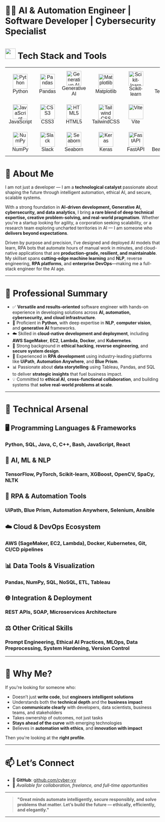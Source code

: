 # 👨‍💻 AI & Automation Engineer | Software Developer | Cybersecurity Specialist

<h1 align="left">
  <img src="https://upload.wikimedia.org/wikipedia/commons/b/bd/Digital_rain_animation_big_letters_shine.gif" width="34px" /> Tech Stack and Tools
</h1>

<table style="border-collapse: collapse; width: 100%; max-width: 900px; margin: 20px auto; font-family: Arial, sans-serif;">
  <tr>
    <!-- JavaScript, CSS, HTML -->
    <!-- Python and Python tools -->
    <td align="center" style="padding: 12px;">
      <img src="https://www.vectorlogo.zone/logos/python/python-icon.svg" width="48" height="48" alt="Python" /><br>Python
    </td>
    <td align="center" style="padding: 12px;">
      <img src="https://pandas.pydata.org/static/img/pandas_mark.svg" width="48" height="48" alt="Pandas" /><br>Pandas
    </td>
    <td align="center" width="96">
  <img src="https://encrypted-tbn0.gstatic.com/images?q=tbn:ANd9GcSsuYR3Z69dF9QluPZlRgZVxPO3L-OAhPKPbw&s" width="48" height="48" alt="Generative AI" />
  <br>Generative AI
</td>
    <td align="center" style="padding: 12px;">
      <img src="https://matplotlib.org/_static/images/logo2.svg" width="48" height="48" alt="Matplotlib" /><br>Matplotlib
    </td>
    <td align="center" style="padding: 12px;">
      <img src="https://scikit-learn.org/stable/_static/scikit-learn-logo-small.png" width="48" height="48" alt="Scikit-learn" /><br>Scikit-learn
    </td>
    <td align="center" style="padding: 12px;">
      <img src="https://www.vectorlogo.zone/logos/tensorflow/tensorflow-icon.svg" width="48" height="48" alt="TensorFlow" /><br>TensorFlow
    </td>
    <td align="center" style="padding: 12px;">
      <img src="https://www.vectorlogo.zone/logos/github/github-icon.svg" width="48" height="48" alt="GitHub" /><br>GitHub
    </td>
    <td align="center" style="padding: 12px;">
      <img src="https://www.vectorlogo.zone/logos/git-scm/git-scm-icon.svg" width="48" height="48" alt="Git" /><br>Git
    </td>
    <td align="center" style="padding: 12px;">
      <img src="https://www.vectorlogo.zone/logos/mysql/mysql-icon.svg" width="48" height="48" alt="MySQL" /><br>MySQL
    </td>
  </tr>

  <tr>
    <td align="center" style="padding: 12px;">
      <img src="https://www.vectorlogo.zone/logos/javascript/javascript-icon.svg" width="48" height="48" alt="JavaScript" /><br>JavaScript
    </td>
    <td align="center" style="padding: 12px;">
      <img src="https://www.vectorlogo.zone/logos/w3_css/w3_css-icon.svg" width="48" height="48" alt="CSS3" /><br>CSS3
    </td>
    <td align="center" style="padding: 12px;">
      <img src="https://www.vectorlogo.zone/logos/w3_html5/w3_html5-icon.svg" width="48" height="48" alt="HTML5" /><br>HTML5
    </td>
    <td align="center" style="padding: 12px;">
      <img src="https://www.vectorlogo.zone/logos/tailwindcss/tailwindcss-icon.svg" width="48" height="48" alt="TailwindCSS" /><br>TailwindCSS
    </td>
    <td align="center" style="padding: 12px;">
      <img src="https://vitejs.dev/logo.svg" width="48" height="48" alt="Vite" /><br>Vite
    </td>
    <td align="center" style="padding: 12px;">
      <img src="https://www.vectorlogo.zone/logos/reactjs/reactjs-icon.svg" width="48" height="48" alt="React" /><br>React
    </td>
    <td align="center" style="padding: 12px;">
      <img src="https://www.vectorlogo.zone/logos/mongodb/mongodb-icon.svg" width="48" height="48" alt="MongoDB" /><br>MongoDB
    </td>
    <td align="center" style="padding: 12px;">
      <img src="https://www.vectorlogo.zone/logos/figma/figma-icon.svg" width="48" height="48" alt="Figma" /><br>Figma
    </td>
    <td align="center" style="padding: 12px;">
      <img src="https://streamlit.io/images/brand/streamlit-mark-color.svg" width="48" height="48" alt="Streamlit" /><br>Streamlit
    </td>
  </tr>

  
    
  

  <tr>
    <td align="center" style="padding: 12px;">
      <img src="https://upload.wikimedia.org/wikipedia/commons/1/1a/NumPy_logo.svg" width="48" height="48" alt="NumPy" /><br>NumPy
    </td>
    <td align="center" style="padding: 12px;">
      <img src="https://cdn.worldvectorlogo.com/logos/slack-new-logo.svg" width="48" height="48" alt="Slack" /><br>Slack
    </td>
    <td align="center" style="padding: 12px;">
      <img src="https://seaborn.pydata.org/_static/logo-wide-lightbg.svg" width="48" height="48" alt="Seaborn" /><br>Seaborn
    </td>
    <td align="center" style="padding: 12px;">
      <img src="https://upload.wikimedia.org/wikipedia/commons/a/ae/Keras_logo.svg" width="48" height="48" alt="Keras" /><br>Keras
    </td>
    <td align="center" style="padding: 12px;">
      <img src="https://fastapi.tiangolo.com/img/logo-margin/logo-teal.png" width="48" height="48" alt="FastAPI" /><br>FastAPI
    </td>
    <td align="center" style="padding: 12px;">
      <img src="https://datascientest.com/en/files/2024/01/beautiful-soup.png" width="48" height="48" alt="BeautifulSoup" /><br>BeautifulSoup
    </td>
    <td align="center" style="padding: 12px;">
      <img src="https://scrapeops.io/img/sdk-icons/scrapy-logo.png" width="48" height="48" alt="Scrapy" /><br>Scrapy
    </td>
    <td align="center" style="padding: 12px;">
      <img src="https://avatars.slack-edge.com/2024-04-05/6934042159649_ac803d1cddbcbef8f110_512.png" width="48" height="48" alt="Postman" /><br>Postman
    </td>
    <td align="center" style="padding: 12px;">
      <br><img src="https://upload.wikimedia.org/wikipedia/commons/thumb/8/82/Gnu-bash-logo.svg/1920px-Gnu-bash-logo.svg.png" width="48" height="20" alt="Scratch" /><br>Bash
    </td>
  </tr>
 
</table>

# 🔹 About Me

I am not just a developer — I am a **technological catalyst** passionate about shaping the future through intelligent automation, ethical AI, and secure, scalable systems.

With a strong foundation in **AI-driven development, Generative AI, cybersecurity, and data analytics**, I bring **a rare blend of deep technical expertise, creative problem-solving, and real-world pragmatism**. Whether you're a startup looking for agility, a corporation seeking scalability, or a research team exploring uncharted territories in AI — I am someone who **delivers beyond expectations**.

Driven by purpose and precision, I’ve designed and deployed AI models that learn, RPA bots that automate hours of manual work in minutes, and cloud-native applications that are **production-grade, resilient, and maintainable**. My skillset spans **cutting-edge machine learning** and **NLP**, reverse engineering, **RPA platforms**, and **enterprise DevOps**—making me a full-stack engineer for the AI age.

---

# 💼 Professional Summary

* ✅ **Versatile and results-oriented** software engineer with hands-on experience in developing solutions across **AI, automation, cybersecurity, and cloud infrastructure**.
* 🚀 Proficient in **Python**, with deep expertise in **NLP**, **computer vision**, and **generative AI** frameworks.
* ☁️ Skilled in **cloud-native development and deployment**, including **AWS SageMaker**, **EC2**, **Lambda**, **Docker**, and **Kubernetes**.
* 🔐 Strong background in **ethical hacking**, **reverse engineering**, and **secure system design**.
* 🤖 Experienced in **RPA development** using industry-leading platforms like **UiPath**, **Automation Anywhere**, and **Blue Prism**.
* 📊 Passionate about **data storytelling** using Tableau, Pandas, and SQL to deliver **strategic insights** that fuel business impact.
* 💡 Committed to **ethical AI**, **cross-functional collaboration**, and building systems that **solve real-world problems at scale**.

---

# 🧠 Technical Arsenal

## 🖥️ Programming Languages & Frameworks

### **Python**, **SQL**, **Java**, **C**, **C++**, **Bash**, **JavaScript**, **React**

## 🤖 AI, ML & NLP

### **TensorFlow**, **PyTorch**, **Scikit-learn**, **XGBoost**, **OpenCV**, **SpaCy**, **NLTK**

## 🔁 RPA & Automation Tools

### **UiPath**, **Blue Prism**, **Automation Anywhere**, **Selenium**, **Ansible**

## ☁️ Cloud & DevOps Ecosystem

### **AWS (SageMaker, EC2, Lambda)**, **Docker**, **Kubernetes**, **Git**, **CI/CD pipelines**

## 📊 Data Tools & Visualization

### **Pandas**, **NumPy**, **SQL**, **NoSQL**, **ETL**, **Tableau**

## 🌐 Integration & Deployment

### **REST APIs**, **SOAP**, **Microservices Architecture**

## ⚖️ Other Critical Skills

### **Prompt Engineering**, **Ethical AI Practices**, **MLOps**, **Data Preprocessing**, **System Hardening**, **Version Control**

---

# 🌟 Why Me?

If you're looking for someone who:

* Doesn’t just **write code**, but **engineers intelligent solutions**
* Understands both the **technical depth** and the **business impact**
* Can **communicate clearly** with developers, data scientists, business teams, and stakeholders
* Takes ownership of outcomes, not just tasks
* **Stays ahead of the curve** with emerging technologies
* Believes in **automation with ethics**, and **innovation with impact**

Then you're looking at the **right profile**.

---

# 📫 Let’s Connect

* 🔗 **GitHub**: [github.com/cyber-vv](https://github.com/cyber-vv)
* 📨 *Available for collaboration, freelance, and full-time opportunities*



---

> **"Great minds automate intelligently, secure responsibly, and solve problems that matter. Let’s build the future — ethically, efficiently, and elegantly."**

---
